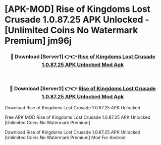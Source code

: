 # [APK-MOD] Rise of Kingdoms  Lost Crusade 1.0.87.25 APK Unlocked - [Unlimited Coins No Watermark Premium] jm96j



<div align="center">
<h3>🔴 Download [Server1] 👉👉 <a href="https://momento.my/?title=Rise_of_Kingdoms__Lost_Crusade_1.0.87.25_APK_Unlocked">Rise of Kingdoms  Lost Crusade 1.0.87.25 APK Unlocked Mod Apk</a></h3><br>

<h3>🔴 Download [Server2] 👉👉 <a href="https://momento.my/?title=Rise_of_Kingdoms__Lost_Crusade_1.0.87.25_APK_Unlocked">Rise of Kingdoms  Lost Crusade 1.0.87.25 APK Unlocked Mod Apk</a></h3>
</div>



Download Rise of Kingdoms  Lost Crusade 1.0.87.25 APK Unlocked 

Free APK MOD Rise of Kingdoms  Lost Crusade 1.0.87.25 APK Unlocked [Unlimited Coins No Watermark Premium]

Download Rise of Kingdoms  Lost Crusade 1.0.87.25 APK Unlocked [Unlimited Coins No Watermark Premium] Mod For Android
